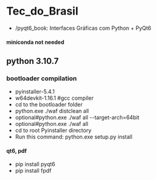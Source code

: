 # Tec_do_Brasil

- /pyqt6_book: Interfaces Gráficas com Python + PyQt6

#### miniconda not needed
## python 3.10.7

### bootloader compilation
- pyinstaller-5.4.1 
- w64devkit-1.16.1 #gcc compiler
- cd to the bootloader folder
- python.exe ./waf distclean all
- optional#python.exe ./waf all --target-arch=64bit
- optional#python.exe ./waf all
- cd to root Pyinstaller directory 
- Run this command: python.exe setup.py install
#### qt6, pdf
- pip install pyqt6
- pip install fpdf




